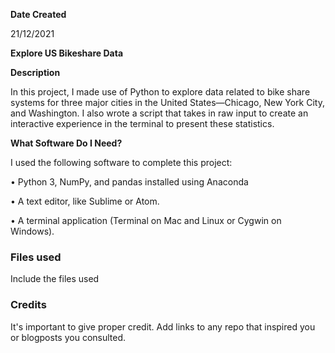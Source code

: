 **Date Created**

21/12/2021


**Explore US Bikeshare Data**

**Description**

In this project, I made use of Python to explore data related to bike share systems for three major cities in the United States—Chicago, New York City, and Washington. I also wrote a script that takes in raw input to create an interactive experience in the terminal to present these statistics.

**What Software Do I Need?**

I used the following software to complete this project:

•	Python 3, NumPy, and pandas installed using Anaconda

•	A text editor, like Sublime or Atom.

•	A terminal application (Terminal on Mac and Linux or Cygwin on Windows).



### Files used
Include the files used

### Credits
It's important to give proper credit. Add links to any repo that inspired you or blogposts you consulted.
